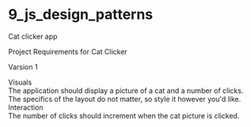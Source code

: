 # 9_js_design_patterns
Cat clicker app

Project Requirements for Cat Clicker  

Varsion 1  

Visuals  
The application should display a picture of a cat and a number of clicks.  
The specifics of the layout do not matter, so style it however you'd like.  
Interaction  
The number of clicks should increment when the cat picture is clicked.  